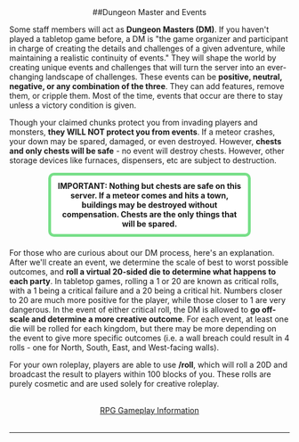 ---
---
<div style="text-align: center;" markdown="1">
##Dungeon Master and Events
</div>

<p>Some staff members will act as <b>Dungeon Masters (DM)</b>. If you haven't played a tabletop game before, a DM is "the game organizer and participant in charge of creating the details and challenges of a given adventure, while maintaining a realistic continuity of events." They will shape the world by creating unique events and challenges that will turn the server into an ever-changing landscape of challenges. These events can be <b>positive, neutral, negative, or any combination of the three</b>. They can add features, remove them, or cripple them. Most of the time, events that occur are there to stay unless a victory condition is given.</p>

<p>Though your claimed chunks protect you from invading players and monsters, <b>they WILL NOT protect you from events</b>. If a meteor crashes, your down may be spared, damaged, or even destroyed. However, <b>chests and only chests will be safe</b> - no event will destroy chests. However, other storage devices like furnaces, dispensers, etc are subject to destruction.</p>

<p style="border: 5px solid #77df88; text-align:center;border-radius:10px;background-color:#ffffff; padding: 10px;margin: 0px 70px 20px 70px;">
<b>IMPORTANT: Nothing but chests are safe on this server. If a meteor comes and hits a town, buildings may be destroyed without compensation. Chests are the only things that will be spared.</b>
</p>

<p>For those who are curious about our DM process, here's an explanation. After we'll create an event, we determine the scale of best to worst possible outcomes, and <b>roll a virtual 20-sided die to determine what happens to each party</b>. In tabletop games, rolling a 1 or 20 are known as critical rolls, with a 1 being a critical failure and a 20 being a critical hit. Numbers closer to 20 are much more positive for the player, while those closer to 1 are very dangerous. In the event of either critical roll, the DM is allowed to <b>go off-scale and determine a more creative outcome</b>. For each event, at least one die will be rolled for each kingdom, but there may be more depending on the event to give more specific outcomes (i.e. a wall breach could result in 4 rolls - one for North, South, East, and West-facing walls).</p>

<p>For your own roleplay, players are able to use <b>/roll</b>, which will roll a 20D and broadcast the result to players within 100 blocks of you. These rolls are purely cosmetic and are used solely for creative roleplay.</p>
<br/>
<center><a href="{{site.baseurl}}/rpg/gameplay" class="myButton">RPG Gameplay Information</a></center><br/>

<hr>
